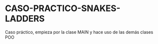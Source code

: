 # CASO-PRACTICO-SNAKES-LADDERS
Caso práctico, empieza por la clase MAIN y hace uso de las demás clases POO
